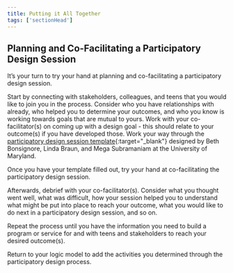 ```yaml
---
title: Putting it All Together
tags: ['sectionHead']
---
```


## Planning and Co-Facilitating a Participatory Design Session

It’s your turn to try your hand at planning and co-facilitating a participatory design session.  

Start by connecting with stakeholders, colleagues, and teens that you would like to join you in the process.  Consider who you have relationships with already, who helped you to determine your outcomes, and who you know is working towards goals that are mutual to yours.
Work with your co-facilitator(s) on coming up with a design goal - this should relate to your outcome(s) if you have developed those.  Work your way through the [participatory design session template](https://docs.google.com/document/d/1YAb1uXwSoK8qw6uOts8wmM4BIYRPEoYPIoDw-YpPf7c/edit){:target="_blank"} designed by Beth Bonsignore, Linda Braun, and Mega Subramaniam at the University of Maryland.

Once you have your template filled out, try your hand at co-facilitating the participatory design session.

Afterwards, debrief with your co-facilitator(s). Consider what you thought went well, what was difficult, how your session helped you to understand what might be put into place to reach your outcome, what you would like to do next in a participatory design session, and so on.

Repeat the process until you have the information you need to build a program or service for and with teens and stakeholders to reach your desired outcome(s).  

Return to your logic model to add the activities you determined through the participatory design process. 
